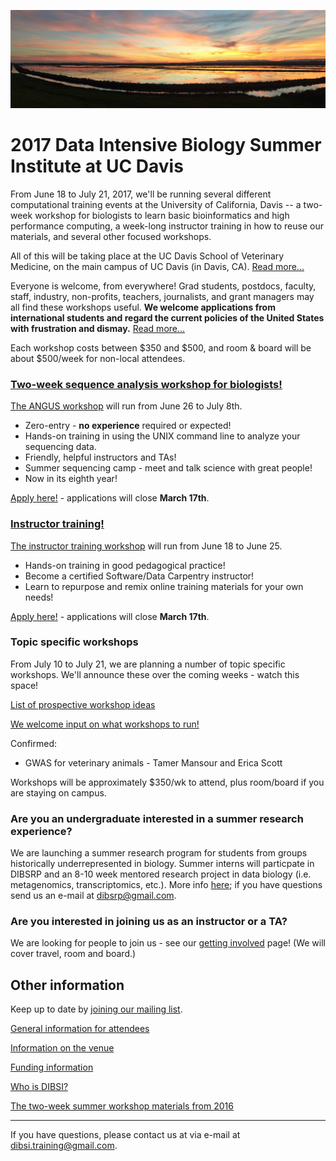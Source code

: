 ![Yolo Basin panorama](images/yolo-panorama.jpg "DIBSI 2017")

# 2017 Data Intensive Biology Summer Institute at UC Davis

From June 18 to July 21, 2017, we'll be running several different
computational training events at the University of California, Davis
-- a two-week workshop for biologists to learn basic bioinformatics
and high performance computing, a week-long instructor training in how to reuse our
materials, and several other focused workshops.

All of this will be taking place at the UC Davis School of Veterinary
Medicine, on the main campus of UC Davis (in Davis,
CA). [Read more...](VENUE.html)

Everyone is welcome, from everywhere! Grad students, postdocs,
faculty, staff, industry, non-profits, teachers, journalists, and
grant managers may all find these workshops useful. **We welcome
applications from international students and regard the current
policies of the United States with frustration and dismay.**
[Read more...](ATTENDEES.html)

Each workshop costs between $350 and $500, and room & board will be
about $500/week for non-local attendees.

### [Two-week sequence analysis workshop for biologists!](ANGUS.html)

[The ANGUS workshop](ANGUS.html) will run from June 26 to July 8th.

* Zero-entry - **no experience** required or expected!
* Hands-on training in using the UNIX command line to analyze your sequencing data.
* Friendly, helpful instructors and TAs!
* Summer sequencing camp - meet and talk science with great people!
* Now in its eighth year!

[Apply here!](https://docs.google.com/forms/d/e/1FAIpQLSchSuErTHw9aleA_peGZsXwFHiXmr2GM4OMqgFxqY03DGiL-g/viewform) - applications will close **March 17th**.

### [Instructor training!](instructor-training.html)

[The instructor training workshop](instructor-training.html) will run
from June 18 to June 25.

* Hands-on training in good pedagogical practice!
* Become a certified Software/Data Carpentry instructor!
* Learn to repurpose and remix online training materials for your own needs!

[Apply here!](https://docs.google.com/forms/d/e/1FAIpQLSfC1MphcIhfNQzJKrbuuMBePTF0FFB_t3XJzYeWpMn1hWdxTQ/viewform) - applications will close **March 17th**.

### Topic specific workshops

From July 10 to July 21, we are planning a number of topic specific workshops.
We'll announce these over the coming weeks - watch this space!

[List of prospective workshop ideas](workshop-ideas.html)

[We welcome input on what workshops to run!](https://docs.google.com/forms/d/e/1FAIpQLSfcLYvOvg_v-ALK4Rgt6eyrWcPpFYVMhmiiwFdJAaMYPnbI4w/viewform)

Confirmed:

* GWAS for veterinary animals - Tamer Mansour and Erica Scott

Workshops will be approximately $350/wk to attend, plus room/board if
you are staying on campus.

### Are you an undergraduate interested in a summer research experience? 

We are launching a summer research program for students from groups 
historically underrepresented in biology. Summer interns will particpate 
in DIBSRP and an 8-10 week mentored research project in data biology (i.e. metagenomics, 
transcriptomics, etc.). More info [here](DIBSRP.html); if you have questions 
send us an e-mail at [dibsrp@gmail.com](mailto:dibsrp@gmail.com). 

### Are you interested in joining us as an instructor or a TA?

We are looking for people to join us - see our
[getting involved](getting-involved.html) page! (We will cover travel,
room and board.)

## Other information

Keep up to date by [joining our mailing list](http://lists.idyll.org/listinfo/dibsi-2017-interest).

[General information for attendees](ATTENDEES.html)

[Information on the venue](VENUE.html)

[Funding information](FUNDERS.html)

[Who is DIBSI?](WHO.html)

[The two-week summer workshop materials from 2016](angus.readthedocs.io/en/2016/)

----

If you have questions, please contact us at via e-mail at [dibsi.training@gmail.com](mailto:dibsi.training@gmail.com).
